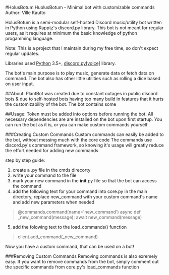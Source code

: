 #HolusBotum
HuolusBotum - Minimal bot with customizable commands
Author: Ville Kautto

HolusBotum is a semi-modular self-hosted Discord music/utility bot written in Python using Rapptz's discord.py library.
This bot is not meant for regular users, as it requires at minimum the basic knowledge of python progamming language.

Note: This is a project that I maintain during my free time, so don't expect regular updates.

Libraries used
[Python](https://www.python.org "Python homepage") 3.5+,
[discord.py[voice]](https://github.com/Rapptz/discord.py) library.

The bot's main purpose is to play music, generate data or fetch data on command.
The bot also has other little utilities such as rolling a dice based on user input.

##About:
PlantBot was created due to constant outages in public discord bots & due to self-hosted bots having too many build in features that it hurts the customizability of the bot.
The bot contains some 

##Usage:
Token must be added into options before running the bot.
All necessary dependencies are are installed on the bot upon first startup.
You can run the bot as it is, or you can make custom commands yourself

###Creating Custom Commands
Custom commands can easily be added to the bot, without messing much with the core code
The commands use discord.py's command framework, so knowing it's usage will greatly reduce the effort needed for adding new commands

step by step guide:
1. create a .py file in the cmds direcorty
2. write your command to the file
3. mark your new command in the __init__.py file so that the bot can access the command
4. add the following text for your command into core.py in the main directory, replace new_command with your custom command's name and add new parameters when needed
>@commands.command(name='new_command')
>async def _new_command(message):
>    await new_command(message)
5. add the folowing text to the load_commands() function
>client.add_command(_new_command)

Now you have a custom command, that can be used on a bot!

###Removing Custom Commands
Removing commands is also exremely easy.
If you want to remove commands from the bot, simply comment out the specific commands from core.py's load_commands function 
